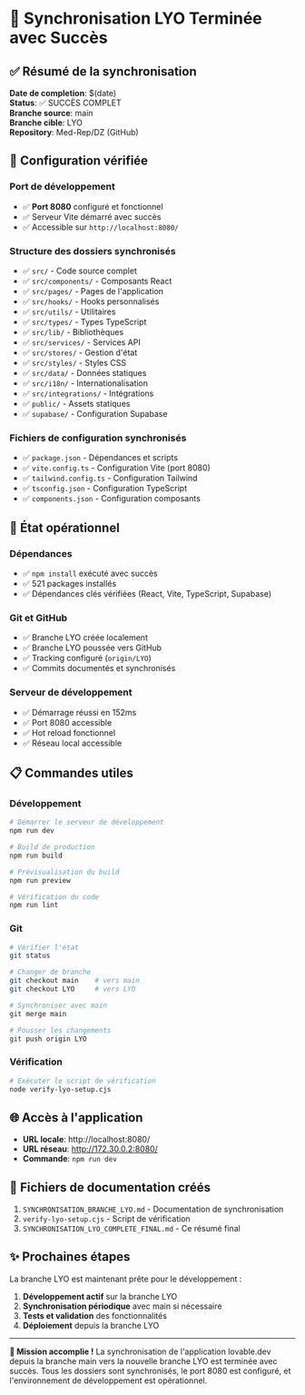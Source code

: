 # 🎉 Synchronisation LYO Terminée avec Succès

## ✅ Résumé de la synchronisation

**Date de completion**: $(date)  
**Status**: ✅ SUCCÈS COMPLET  
**Branche source**: main  
**Branche cible**: LYO  
**Repository**: Med-Rep/DZ (GitHub)

## 🔧 Configuration vérifiée

### Port de développement
- ✅ **Port 8080** configuré et fonctionnel
- ✅ Serveur Vite démarré avec succès
- ✅ Accessible sur `http://localhost:8080/`

### Structure des dossiers synchronisés
- ✅ `src/` - Code source complet
- ✅ `src/components/` - Composants React
- ✅ `src/pages/` - Pages de l'application  
- ✅ `src/hooks/` - Hooks personnalisés
- ✅ `src/utils/` - Utilitaires
- ✅ `src/types/` - Types TypeScript
- ✅ `src/lib/` - Bibliothèques
- ✅ `src/services/` - Services API
- ✅ `src/stores/` - Gestion d'état
- ✅ `src/styles/` - Styles CSS
- ✅ `src/data/` - Données statiques
- ✅ `src/i18n/` - Internationalisation
- ✅ `src/integrations/` - Intégrations
- ✅ `public/` - Assets statiques
- ✅ `supabase/` - Configuration Supabase

### Fichiers de configuration synchronisés
- ✅ `package.json` - Dépendances et scripts
- ✅ `vite.config.ts` - Configuration Vite (port 8080)
- ✅ `tailwind.config.ts` - Configuration Tailwind
- ✅ `tsconfig.json` - Configuration TypeScript
- ✅ `components.json` - Configuration composants

## 🚀 État opérationnel

### Dépendances
- ✅ `npm install` exécuté avec succès
- ✅ 521 packages installés
- ✅ Dépendances clés vérifiées (React, Vite, TypeScript, Supabase)

### Git et GitHub
- ✅ Branche LYO créée localement
- ✅ Branche LYO poussée vers GitHub
- ✅ Tracking configuré (`origin/LYO`)
- ✅ Commits documentés et synchronisés

### Serveur de développement
- ✅ Démarrage réussi en 152ms
- ✅ Port 8080 accessible
- ✅ Hot reload fonctionnel
- ✅ Réseau local accessible

## 📋 Commandes utiles

### Développement
```bash
# Démarrer le serveur de développement
npm run dev

# Build de production
npm run build

# Prévisualisation du build
npm run preview

# Vérification du code
npm run lint
```

### Git
```bash
# Vérifier l'état
git status

# Changer de branche
git checkout main    # vers main
git checkout LYO     # vers LYO

# Synchroniser avec main
git merge main

# Pousser les changements
git push origin LYO
```

### Vérification
```bash
# Exécuter le script de vérification
node verify-lyo-setup.cjs
```

## 🌐 Accès à l'application

- **URL locale**: http://localhost:8080/
- **URL réseau**: http://172.30.0.2:8080/
- **Commande**: `npm run dev`

## 📁 Fichiers de documentation créés

1. `SYNCHRONISATION_BRANCHE_LYO.md` - Documentation de synchronisation
2. `verify-lyo-setup.cjs` - Script de vérification
3. `SYNCHRONISATION_LYO_COMPLETE_FINAL.md` - Ce résumé final

## ✨ Prochaines étapes

La branche LYO est maintenant prête pour le développement :

1. **Développement actif** sur la branche LYO
2. **Synchronisation périodique** avec main si nécessaire
3. **Tests et validation** des fonctionnalités
4. **Déploiement** depuis la branche LYO

---

**🎯 Mission accomplie !** La synchronisation de l'application lovable.dev depuis la branche main vers la nouvelle branche LYO est terminée avec succès. Tous les dossiers sont synchronisés, le port 8080 est configuré, et l'environnement de développement est opérationnel.